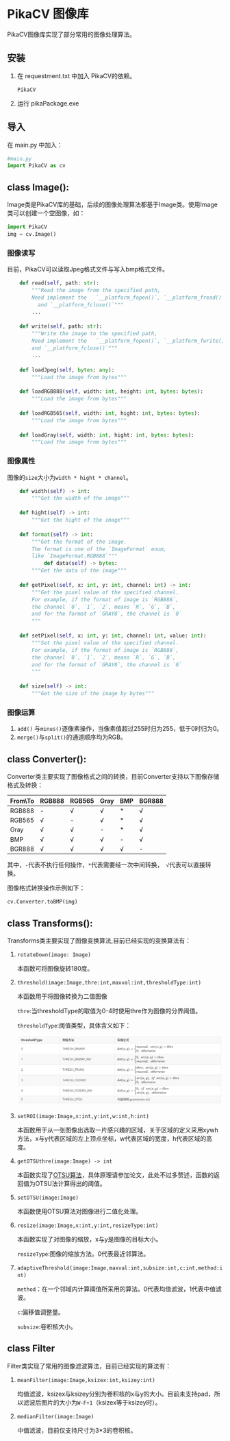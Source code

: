 # PikaCV 图像库

PikaCV图像库实现了部分常用的图像处理算法。

## 安装

1. 在 requestment.txt 中加入 PikaCV的依赖。

   ```
   PikaCV
   ```

2. 运行 pikaPackage.exe

## 导入

在 main.py 中加入：

```python
#main.py
import PikaCV as cv
```

## class Image():

Image类是PikaCV库的基础，后续的图像处理算法都基于Image类。使用Image类可以创建一个空图像，如：

```python
import PikaCV
img = cv.Image()
```

### 图像读写

目前，PikaCV可以读取Jpeg格式文件与写入bmp格式文件。

```python
    def read(self, path: str):
        """Read the image from the specified path, 
        Need implement the   `__platform_fopen()`, `__platform_fread()`
          and `__platform_fclose()`"""
        ...

    def write(self, path: str):
        """Write the image to the specified path, 
        Need implement the   `__platform_fopen()`, `__platform_fwrite()` 
        and `__platform_fclose()`"""
        ...

    def loadJpeg(self, bytes: any):
        """Load the image from bytes"""

    def loadRGB888(self, width: int, height: int, bytes: bytes):
        """Load the image from bytes"""

    def loadRGB565(self, width: int, hight: int, bytes: bytes):
        """Load the image from bytes"""

    def loadGray(self, width: int, hight: int, bytes: bytes):
        """Load the image from bytes"""
```

### 图像属性

图像的``size``大小为``width * hight * channel``。

```python
    def width(self) -> int:
        """Get the width of the image"""

    def hight(self) -> int:
        """Get the hight of the image"""

    def format(self) -> int:
        """Get the format of the image. 
        The format is one of the `ImageFormat` enum, 
        like `ImageFormat.RGB888`"""
            def data(self) -> bytes:
        """Get the data of the image"""

    def getPixel(self, x: int, y: int, channel: int) -> int:
        """Get the pixel value of the specified channel.
        For example, if the format of image is `RGB888`, 
        the channel `0`, `1`, `2`, means `R`, `G`, `B`, 
        and for the format of `GRAY8`, the channel is `0`
        """

    def setPixel(self, x: int, y: int, channel: int, value: int):
        """Set the pixel value of the specified channel.
        For example, if the format of image is `RGB888`, 
        the channel `0`, `1`, `2`, means `R`, `G`, `B`, 
        and for the format of `GRAY8`, the channel is `0`
        """

    def size(self) -> int:
        """Get the size of the image by bytes"""
```

### 图像运算

1. ``add()`` 与``minus()``逐像素操作，当像素值超过255时归为255，低于0时归为0。
2. ``merge()``与``split()``的通道顺序均为RGB。



## class Converter():

Converter类主要实现了图像格式之间的转换，目前Converter支持以下图像存储格式及转换：

| From\To | RGB888 | RGB565 | Gray | BMP  | BGR888 |
| ------- | ------ | ------ | ---- | ---- | ------ |
| RGB888  | -      | √      | √    | *    | √      |
| RGB565  | √      | -      | √    | *    | √      |
| Gray    | √      | √      | -    | *    | √      |
| BMP     | √      | √      | √    | -    | √      |
| BGR888  | √      | √      | √    | √    | -      |

其中，``-``代表不执行任何操作，``*``代表需要经一次中间转换，`` √``代表可以直接转换。

图像格式转换操作示例如下：

```python
cv.Converter.toBMP(img)
```

## class Transforms():

Transforms类主要实现了图像变换算法,目前已经实现的变换算法有：

1. ``rotateDown(image: Image)``

   本函数可将图像旋转180度。

2. ``threshold(image:Image,thre:int,maxval:int,thresholdType:int)``

   本函数用于将图像转换为二值图像

   ``thre``:当thresholdType的取值为0-4时使用thre作为图像的分界阈值。

   ``thresholdType``:阈值类型，具体含义如下：

   ![](./assets/thre.png)
   
3. ``setROI(image:Image,x:int,y:int,w:int,h:int)``

   本函数用于从一张图像出选取一片感兴趣的区域，关于区域的定义采用xywh方法，x与y代表区域的左上顶点坐标，w代表区域的宽度，h代表区域的高度。

4. ``getOTSUthre(image:Image) -> int``

   本函数实现了[OTSU算法](https://u-aizu.ac.jp/course/bmclass/documents/otsu1979.pdf)，具体原理请参加论文，此处不过多赘述，函数的返回值为OTSU法计算得出的阈值。

5. ``setOTSU(image:Image)``

   本函数使用OTSU算法对图像进行二值化处理。

6. ``resize(image:Image,x:int,y:int,resizeType:int)``

   本函数实现了对图像的缩放，x与y是图像的目标大小。

   ``resizeType``:图像的缩放方法。0代表最近邻算法。

7. ``adaptiveThreshold(image:Image,maxval:int,subsize:int,c:int,method:int)``

   ``method``：在一个邻域内计算阈值所采用的算法。0代表均值滤波，1代表中值滤波。

   ``c``:偏移值调整量。

   ``subsize``:卷积核大小。

## class Filter

Filter类实现了常用的图像滤波算法，目前已经实现的算法有：

1. ``meanFilter(image:Image,ksizex:int,ksizey:int)``

   均值滤波，ksizex与ksizey分别为卷积核的x与y的大小。目前未支持pad，所以滤波后图片的大小为``W-F+1``（ksizex等于ksizey时）。

2. ``medianFilter(image:Image)``

   中值滤波，目前仅支持尺寸为3*3的卷积核。

   
